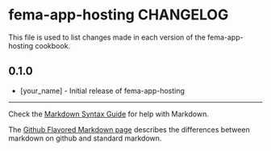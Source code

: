 fema-app-hosting CHANGELOG
==========================

This file is used to list changes made in each version of the fema-app-hosting cookbook.

0.1.0
-----
- [your_name] - Initial release of fema-app-hosting

- - -
Check the [Markdown Syntax Guide](http://daringfireball.net/projects/markdown/syntax) for help with Markdown.

The [Github Flavored Markdown page](http://github.github.com/github-flavored-markdown/) describes the differences between markdown on github and standard markdown.

